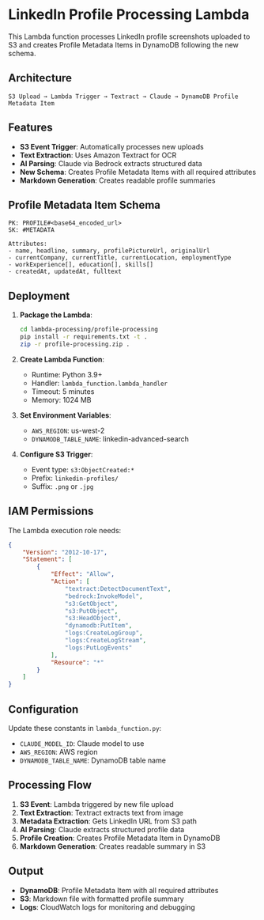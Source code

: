 # LinkedIn Profile Processing Lambda

This Lambda function processes LinkedIn profile screenshots uploaded to S3 and creates Profile Metadata Items in DynamoDB following the new schema.

## Architecture

```
S3 Upload → Lambda Trigger → Textract → Claude → DynamoDB Profile Metadata Item
```

## Features

- **S3 Event Trigger**: Automatically processes new uploads
- **Text Extraction**: Uses Amazon Textract for OCR
- **AI Parsing**: Claude via Bedrock extracts structured data
- **New Schema**: Creates Profile Metadata Items with all required attributes
- **Markdown Generation**: Creates readable profile summaries

## Profile Metadata Item Schema

```
PK: PROFILE#<base64_encoded_url>
SK: #METADATA

Attributes:
- name, headline, summary, profilePictureUrl, originalUrl
- currentCompany, currentTitle, currentLocation, employmentType
- workExperience[], education[], skills[]
- createdAt, updatedAt, fulltext
```

## Deployment

1. **Package the Lambda**:
   ```bash
   cd lambda-processing/profile-processing
   pip install -r requirements.txt -t .
   zip -r profile-processing.zip .
   ```

2. **Create Lambda Function**:
   - Runtime: Python 3.9+
   - Handler: `lambda_function.lambda_handler`
   - Timeout: 5 minutes
   - Memory: 1024 MB

3. **Set Environment Variables**:
   - `AWS_REGION`: us-west-2
   - `DYNAMODB_TABLE_NAME`: linkedin-advanced-search

4. **Configure S3 Trigger**:
   - Event type: `s3:ObjectCreated:*`
   - Prefix: `linkedin-profiles/`
   - Suffix: `.png` or `.jpg`

## IAM Permissions

The Lambda execution role needs:

```json
{
    "Version": "2012-10-17",
    "Statement": [
        {
            "Effect": "Allow",
            "Action": [
                "textract:DetectDocumentText",
                "bedrock:InvokeModel",
                "s3:GetObject",
                "s3:PutObject",
                "s3:HeadObject",
                "dynamodb:PutItem",
                "logs:CreateLogGroup",
                "logs:CreateLogStream",
                "logs:PutLogEvents"
            ],
            "Resource": "*"
        }
    ]
}
```

## Configuration

Update these constants in `lambda_function.py`:
- `CLAUDE_MODEL_ID`: Claude model to use
- `AWS_REGION`: AWS region
- `DYNAMODB_TABLE_NAME`: DynamoDB table name

## Processing Flow

1. **S3 Event**: Lambda triggered by new file upload
2. **Text Extraction**: Textract extracts text from image
3. **Metadata Extraction**: Gets LinkedIn URL from S3 path
4. **AI Parsing**: Claude extracts structured profile data
5. **Profile Creation**: Creates Profile Metadata Item in DynamoDB
6. **Markdown Generation**: Creates readable summary in S3

## Output

- **DynamoDB**: Profile Metadata Item with all required attributes
- **S3**: Markdown file with formatted profile summary
- **Logs**: CloudWatch logs for monitoring and debugging
